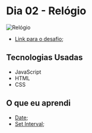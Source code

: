 # Dia 02 - Relógio

![Relógio](./captured.gif?raw=true "Relógio")

* [Link para o desafio](https://lizvidotti91.github.io/desafio-30-dias-js/Dia%202/index.html); 

## Tecnologias Usadas

*   JavaScript
*   HTML
*   CSS

## O que eu aprendi

* [Date](https://developer.mozilla.org/pt-BR/docs/Web/JavaScript/Reference/Global_Objects/Date); 
* [Set Interval](https://www.w3schools.com/jsref/met_win_setinterval.asp); 
